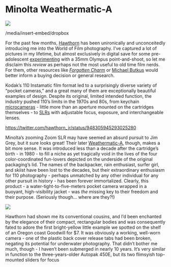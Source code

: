 # Minolta Weathermatic-A

![](https://d2mxuefqeaa7sj.cloudfront.net/s_362085115461FD5B97BE3E75EDD7DC1B4DF30D6BD9D36B748BE7A514115085EA_1515034074629_weathermaticamanual.jpg)

/media/insert-embed/dropbox


For the past few months, [Hawthorn](https://twitter.com/hawthorn_jr) has been unironically and unconceitedly introducing me into the World of Film photography. I’ve captured a lot of pictures in my lifetime, but almost exclusively in digital save for some pre-adolescent [experimenting](http://bit.ly/dbstylus) with a 35mm Olympus point-and-shoot, so let me disclaim this *review* as perhaps not the most useful to old time film nerds. For them, other resources like [*Forgotten Charm*](http://www.forgottencharm.com/minolta-weathermatic-a-110-pocket-camera/) or [Michael Butkus](http://www.butkus.org/chinon/minolta/minolta_weathermatic/minolta_weathematic-splash.htm) would better inform a buying decision or general research.

Kodak’s 110 Instamatic film format led to a surprisingly diverse variety of “pocket cameras,” and a great many of them are exceptionally beautiful examples of design. Despite its original, limited intended function, the industry pushed 110’s limits in the 1970s and 80s, from keychain [microcameras](https://www.lomography.com/magazine/90713-micro-110-key-chain-camera) - little more than an aperture mounted on the cartridges themselves - to [SLRs](https://blog.jimgrey.net/2012/10/05/minolta-110-zoom-slr/) with adjustable focus, exposure, and interchangeable lenses.

https://twitter.com/hawthorn_jr/status/948305945293025280


Minolta’s zooming Zoom SLR may have seemed an absurd pursuit to Jim Grey, but it sure looks great! Their later [Weathermatic-A](http://www.submin.com/110/collection/minolta110/), though, makes a bit more sense. It was introduced less than a decade after the cartridge’s birth - in 1980 - to fill a niche as yet tragically void in the lives of the four color-coordinated fun-lovers depicted on the underside of the original packaging’s lid. The names of the backpacker, rain enthusiast, surfer girl, and skiist have been lost to the decades, but their extraordinary enthusiasm for 110 photography - perhaps unmatched by any other individual for any other pursuit in history - has been forever immortalized. Clearly, this product - a water-tight-to-five-meters pocket camera wrapped in a buoyant, high-visibility jacket - was *the* missing key to their freedom and their purpose. (Seriously though… where are they?!) 

![](https://d2mxuefqeaa7sj.cloudfront.net/s_362085115461FD5B97BE3E75EDD7DC1B4DF30D6BD9D36B748BE7A514115085EA_1515036500569_funlovers.jpg)


Hawthorn had shown me its conventional cousins, and I’d been enchanted by the elegance of their compact, rectangular bodies and was consequently fated to adore the first bright-yellow little example we spotted on the shelf of an Oregon coast Goodwill for $7. It was obviously a working, well-worn camera - one of the plastic back cover release tabs had been broken, negating its potential for underwater photography. That didn’t bother me much, though - I haven’t been submerged in nearly 10 years. It’s very similar in function to the three-years-older Autopak 450E, but its two flimsyish top-mounted sliders for focus 

